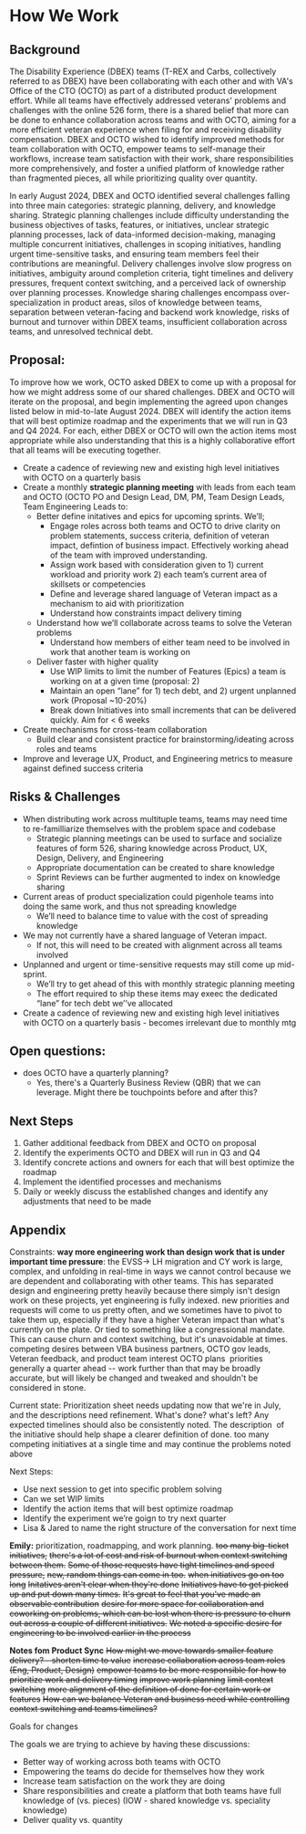 # How We Work

## Background
The Disability Experience (DBEX) teams (T-REX and Carbs, collectively referred to as DBEX) have been collaborating with each other and with VA's Office of the CTO (OCTO) as part of a distributed product development effort. While all teams have effectively addressed veterans' problems and challenges with the online 526 form, there is a shared belief that more can be done to enhance collaboration across teams and with OCTO, aiming for a more efficient veteran experience when filing for and receiving disability compensation. DBEX and OCTO wished to identify improved methods for team collaboration with OCTO, empower teams to self-manage their workflows, increase team satisfaction with their work, share responsibilities more comprehensively, and foster a unified platform of knowledge rather than fragmented pieces, all while prioritizing quality over quantity.

In early August 2024, DBEX and OCTO identified several challenges falling into three main categories: strategic planning, delivery, and knowledge sharing. Strategic planning challenges include difficulty understanding the business objectives of tasks, features, or initiatives, unclear strategic planning processes, lack of data-informed decision-making, managing multiple concurrent initiatives, challenges in scoping initiatives, handling urgent time-sensitive tasks, and ensuring team members feel their contributions are meaningful. Delivery challenges involve slow progress on initiatives, ambiguity around completion criteria, tight timelines and delivery pressures, frequent context switching, and a perceived lack of ownership over planning processes. Knowledge sharing challenges encompass over-specialization in product areas, silos of knowledge between teams, separation between veteran-facing and backend work knowledge, risks of burnout and turnover within DBEX teams, insufficient collaboration across teams, and unresolved technical debt.

## Proposal:
To improve how we work, OCTO asked DBEX to come up with a proposal for how we might address some of our shared challenges. DBEX and OCTO will iterate on the proposal, and begin implementing the agreed upon changes listed below in mid-to-late August 2024. DBEX will identify the action items that will best optimize roadmap and the experiments that we will run in Q3 and Q4 2024. For each, either DBEX or OCTO will own the action items most appropriate while also understanding that this is a highly collaborative effort that all teams will be executing together.

* Create a cadence of reviewing new and existing high level initiatives with OCTO on a quarterly basis
* Create a monthly **strategic planning meeting** with leads from each team and OCTO (OCTO PO and Design Lead, DM, PM, Team Design Leads, Team Engineering Leads to:
  * Better define initatives and epics for upcoming sprints. We’ll;
    * Engage roles across both teams and OCTO to drive clarity on problem statements, success criteria, definition of veteran impact, defintion of business impact. Effectively working ahead of the team with improved understanding.
    * Assign work based with consideration given to 1) current workload and priority work 2) each team’s current area of skillsets or competencies
    * Define and leverage shared language of Veteran impact as a mechanism to aid with prioritization
    * Understand how constraints impact delivery timing
  * Understand how we’ll collaborate across teams to solve the Veteran problems
    * Understand how members of either team need to be involved in work that another team is working on
  * Deliver faster with higher quality
    * Use WIP limits to limit the number of Features (Epics) a team is working on at a given time (proposal: 2)
    * Maintain an open “lane” for 1) tech debt, and 2) urgent unplanned work (Proposal ~10-20%)
    * Break down Initiatives into small increments that can be delivered quickly. Aim for < 6 weeks
* Create mechanisms for cross-team collaboration
  * Build clear and consistent practice for brainstorming/ideating across roles and teams
* Improve and leverage UX, Product, and Engineering metrics to measure against defined success criteria

## Risks & Challenges
* When distributing work across multituple teams,  teams may need time to re-familliarize themselves with the problem space and codebase
  * Strategic planning meetings can be used to surface and socialize features of form 526, sharing knowledge across Product, UX, Design, Delivery, and Engineering
  * Appropriate documentation can be created to share knowledge
  * Sprint Reviews can be further augmented to index on knowledge sharing
* Current areas of product specialization could pigenhole teams into doing the same work, and thus not spreading knowledge
  * We’ll need to balance time to value with the cost of spreading knowledge
* We may not currently have a shared language of Veteran impact.
  * If not, this will need to be created with alignment across all teams involved
* Unplanned and urgent or time-sensitive requests may still come up mid-sprint.
  * We’ll try to get ahead of this with monthly strategic planning meeting
  * The effort required to ship these items may exeec the dedicated “lane” for tech debt we’’ve allocated
* Create a cadence of reviewing new and existing high level initiatives with OCTO on a quarterly basis - becomes irrelevant due to monthly mtg

## Open questions:
* does OCTO have a quarterly planning?
  * Yes, there's a Quarterly Business Review (QBR) that we can leverage. Might there be touchpoints before and after this?

## Next Steps
1. Gather additional feedback from DBEX and OCTO on proposal
2. Identify the experiments OCTO and DBEX will run in Q3 and Q4
3. Identify concrete actions and owners for each that will best optimize the roadmap
4. Implement the identified processes and mechanisms
5. Daily or weekly discuss the established changes and identify any adjustments that need to be made


## Appendix
Constraints:
**way more engineering work than design work that is under important time pressure**: the EVSS-> LH migration and CY work is large, complex, and unfolding in real-time in ways we cannot control because we are dependent and collaborating with other teams. This has separated design and engineering pretty heavily because there simply isn't design work on these projects, yet engineering is fully indexed.
new priorities and requests will come to us pretty often, and we sometimes have to pivot to take them up, especially if they have a higher Veteran impact than what's currently on the plate. Or tied to something like a congressional mandate. This can cause churn and context switching, but it's unavoidable at times.
competing desires between VBA business partners, OCTO gov leads, Veteran feedback, and product team interest
OCTO plans  priorities generally a quarter ahead -- work further than that may be broadly accurate, but will likely be changed and tweaked and shouldn't be considered in stone.

Current state:
Prioritization sheet needs updating now that we're in July, and the descriptions need refinement. What's done? what's left? Any expected timelines should also be consistently noted. The description  of the initiative should help shape a clearer definition of done.
too many competing initiatives at a single time and may continue the problems noted above

Next Steps:
* Use next session to get into specific problem solving
* Can we set WIP limits
* Identify the action items that will best optimize roadmap
* Identify the experiment we’re goign to try next quarter
* Lisa & Jared to name the right structure of the conversation for next time


**Emily:**
prioritization, roadmapping, and work planning.
~~too many big-ticket initiatives,~~ 
~~there's a lot of cost and risk of burnout when context switching between them.~~ 
~~Some of those requests have tight timelines and speed pressure,~~
~~new, random things can come in too.~~
~~when initiatives go on too long~~ 
~~Initatives aren't clear when they're done~~
~~Initiatives have to get picked up and put down many times.~~
~~It's great to feel that you've made an observable contribution~~
~~desire for more space for collaboration and coworking on problems, which can be lost when there is pressure to churn out across a couple of different initiatives.~~ 
~~We noted a specific desire for engineering to be involved earlier in the process~~

**Notes fom Product Sync**
~~How might we move towards smaller feature delivery? - shorten time to value~~
~~increase collaboration across team roles (Eng, Product, Design)~~
~~empower teams to be more responsible for how to prioritize work and delivery timing~~
~~improve work planning~~
~~limit context switching~~
~~more alignment of the definition of done for certain work or features~~
~~How can we balance Veteran and business need while controlling context switching and teams timelines?~~


Goals for changes

The goals we are trying to achieve by having these discussions: 
- Better way of working across both teams with OCTO
- Empowering the teams do decide for themselves how they work 
- Increase team satisfaction on the work they are doing
- Share responsibilities and create a platform that both teams have full knowledge of (vs. pieces) (IOW - shared knowledge vs. speciality knowledge) 
- Deliver quality vs. quantity
